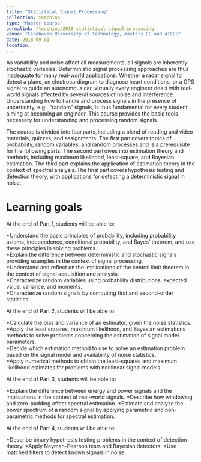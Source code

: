 ```yaml
---
title: "Statistical Signal Processing"
collection: teaching
type: "Master course"
permalink: /teaching/2018-statistical-signal-processing
venue: "Eindhoven University of Technology, masters EE and AI&ES"
date: 2018-09-01
location:
---
```


As variability and noise affect all measurements, all signals are inherently stochastic variables. Deterministic signal processing approaches are thus inadequate for many real-world applications.  Whether a radar signal to detect a plane, an electrocardiogram to diagnose heart conditions, or a GPS signal to guide an autonomous car, virtually every engineer deals with real-world signals affected by several sources of noise and interference. Understanding how to handle and process signals in the presence of uncertainty, e.g., “random” signals, is thus fundamental for every student aiming at becoming an engineer. This course provides the basic tools necessary for understanding and processing random signals. 

The course is divided into four parts, including a blend of reading and video materials, quizzes, and assignments. The first part covers topics of probability, random variables, and random processes and is a prerequisite for the following parts. The second part dives into estimation theory and methods, including maximum likelihood, least-square, and Bayesian estimation. The third part explains the application of estimation theory in the context of spectral analysis. The final part covers hypothesis testing and detection theory, with applications for detecting a deterministic signal in noise. 

Learning goals
======
At the end of Part 1, students will be able to:   

*Understand the basic principles of probability, including probability axioms, independence, conditional probability, and Bayes’ theorem, and use these principles in solving problems.  
*Explain the difference between deterministic and stochastic signals providing examples in the context of signal processing.  
*Understand and reflect on the implications of the central limit theorem in the context of signal acquisition and analysis.  
*Characterize random variables using probability distributions, expected value, variance, and moments.  
*Characterize random signals by computing first and second-order statistics.

At the end of Part 2, students will be able to: 

*Calculate the bias and variance of an estimator, given the noise statistics.  
*Apply the least squares, maximum likelihood, and Bayesian estimations methods to solve problems concerning the estimation of signal model parameters.  
*Decide which estimation method to use to solve an estimation problem based on the signal model and availability of noise statistics.  
*Apply numerical methods to obtain the least-squares and maximum likelihood estimates for problems with nonlinear signal models.   

At the end of Part 3, students will be able to:

*Explain the difference between energy and power signals and the implications in the context of real-world signals.
*Describe how windowing and zero-padding affect spectral estimation.
*Estimate and analyze the power spectrum of a random signal by applying parametric and non-parametric methods for spectral estimation.

At the end of Part 4, students will be able to: 

*Describe binary hypothesis testing problems in the context of detection theory.
*Apply Neyman-Pearson tests and Bayesian detectors.
*Use matched filters to detect known signals in noise.
